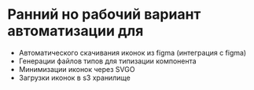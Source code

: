 # Ранний но рабочий вариант автоматизации для  

- Автоматического скачивания иконок из figma (интеграция с figma)
- Генерации файлов типов для типизации компонента
- Минимизации иконок через SVGO
- Загрузки иконок в s3 хранилище
